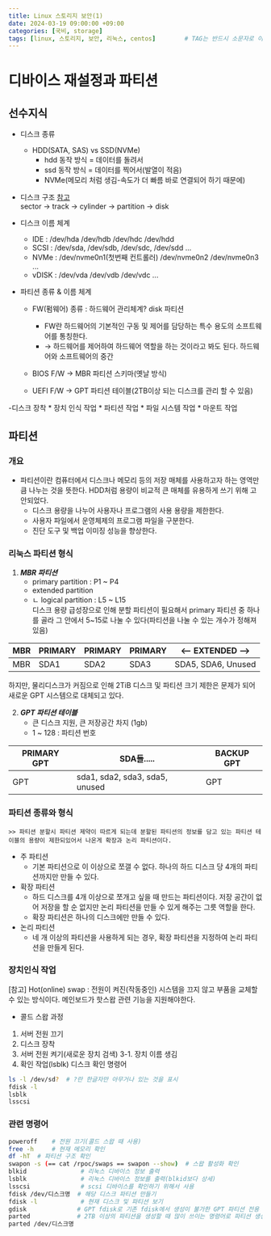 ```yaml
---
title: Linux 스토리지 보안(1)
date: 2024-03-19 09:00:00 +09:00
categories: [국비, storage]
tags: [linux, 스토리지, 보안, 리눅스, centos]		# TAG는 반드시 소문자로 이루어져야함!
---
```


# 디바이스 재설정과 파티션

## 선수지식
- 디스크 종류
    - HDD(SATA, SAS) vs SSD(NVMe)
        - hdd 동작 방식 = 데이터를 돌려서  
        - ssd 동작 방식 = 데이터를 찍어서(발열이 적음)  
        - NVMe(메모리 처럼 생김-속도가 더 빠름 바로 연결되어 하기 때문에)
- 디스크 구조  [참고](https://whitesnake1004.tistory.com/273)  
    sector -> track -> cylinder -> partition -> disk  

- 디스크 이름 체계
    * IDE  : /dev/hda /dev/hdb /dev/hdc /dev/hdd
    * SCSI : /dev/sda, /dev/sdb, /dev/sdc, /dev/sdd ...
    * NVMe : /dev/nvme0n1(첫번째 컨트롤러) /dev/nvme0n2 /dev/nvme0n3 ...
    * vDISK : /dev/vda /dev/vdb /dev/vdc ...



- 파티션 종류 & 이름 체계
    - FW(펌웨어) 종류 : 하드웨어 관리체계? disk 파티션 
        - FW란 하드웨어의 기본적인 구동 및 제어를 담당하는 특수 용도의 소프트웨어를 통칭한다.
        - → 하드웨어를 제어하여 하드웨어 역할을 하는 것이라고 봐도 된다. 하드웨어와 소프트웨어의 중간

    - BIOS F/W -> MBR 파티션 스키마(옛날 방식)
    - UEFI F/W -> GPT 파티션 테이블(2TB이상 되는 디스크를 관리 할 수 있음)

-디스크 장착
    * 장치 인식 작업
    * 파티션 작업
    * 파일 시스템 작업
    * 마운트 작업

## 파티션
### 개요 
- 파티션이란 컴퓨터에서 디스크나 메모리 등의 저장 매체를 사용하고자 하는 영역만큼 나누는 것을 뜻한다. HDD처럼 용량이 비교적 큰 매체를 유용하게 쓰기 위해 고안되었다.  
    - 디스크 용량을 나누어 사용자나 프로그램의 사용 용량을 제한한다.
    - 사용자 파일에서 운영체제의 프로그램 파일을 구분한다.
    - 진단 도구 및 백업 이미징 성능을 향상한다.

### 리눅스 파티션 형식

1. ***MBR 파티션*** 
    -  primary partition : P1 ~ P4  
    - extended partition   
    - ㄴ logical partition : L5 ~ L15   
디스크 용량 급성장으로 인해 분할 파티션이 필요해서 primary 파티션 중 하나를 골라 그 안에서 5~15로 나눌 수 있다(파티션을 나눌 수 있는 개수가 정해져 있음) 

| MBR | PRIMARY | PRIMARY | PRIMARY | <-- EXTENDED -->|  
|--|--|--|--|--|
|MBR|SDA1|SDA2|SDA3|SDA5, SDA6, Unused|

하지만, 물리디스크가 커짐으로 인해 2TiB 디스크 및 파티션 크기 제한은 문제가 되어 새로운 GPT 시스템으로 대체되고 있다.

2. ***GPT 파티션 테이블***  
    - 큰 디스크 지원, 큰 저장공간 차지 (1gb)  
    - 1 ~ 128 : 파티션 번호 

|PRIMARY GPT| SDA들..... | BACKUP GPT|
|---|---|---|
|GPT|sda1, sda2, sda3, sda5, unused|GPT|

### 파티션 종류와 형식
    >> 파티션 분할시 파티션 제약이 따르게 되는데 분할된 파티션의 정보를 담고 있는 파티션 테이블의 용량이 제한되있어서 나온게 확장과 논리 파티션이다.

- 주 파티션
    - 기본 파티션으로 이 이상으로 쪼갤 수 없다. 하나의 하드 디스크 당 4개의 파티션까지만 만들 수 있다.
- 확장 파티션
    - 하드 디스크를 4개 이상으로 쪼개고 싶을 때 만드는 파티션이다. 저장 공간이 없어 저장을 할 순 없지만 논리 파티션을 만들 수 있게 해주는 그릇 역할을 한다.
    - 확장 파티션은 하나의 디스크에만 만들 수 있다.
- 논리 파티션
    - 네 개 이상의 파티션을 사용하게 되는 경우, 확장 파티션을 지정하여 논리 파티션을 만들게 된다.


### 장치인식 작업  
[참고] Hot(online) swap : 전원이 켜진(작동중인) 시스템을 끄지 않고 부품을 교체할 수 있는 방식이다. 메인보드가 핫스왑 관련 기능을 지원해야한다.

- 콜드 스왑 과정 
1. 서버 전원 끄기
2. 디스크 장착
3. 서버 전원 켜기(새로운 장치 검색)
3-1. 장치 이름 생김
4. 확인 작업(lsblk)
디스크 확인 명령어

```bash
ls -l /dev/sd?  # ?란 한글자만 아무거나 있는 것을 표시
fdisk -l
lsblk
lsscsi
```

### 관련 명령어

```bash
poweroff    # 전원 끄기(콜드 스왑 때 사용)
free -h     # 현재 메모리 확인
df -hT  # 파티션 구조 확인
swapon -s (== cat /rpoc/swaps == swapon --show)  # 스왑 활성화 확인
blkid               # 리눅스 디바이스 정보 출력
lsblk               # 리눅스 디바이스 정보를 출력(blkid보다 상세)
lsscsi              # scsi 디바이스를 확인하기 위해서 사용
fdisk /dev/디스크명  # 해당 디스크 파티션 만들기
fdisk -l            # 현재 디스크 및 파티션 보기
gdisk              # GPT fdisk로 기존 fdisk에서 생성이 불가한 GPT 파티션 전용 프로그램(안정적 운영)
parted             # 2TB 이상의 파티션을 생성할 때 많이 쓰이는 명령어로 파티션 생성, 수정, 삭제가 가능
parted /dev/디스크명
```